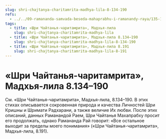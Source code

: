 ```yaml
---
slug: shri-chajtanya-charitamrita-madhya-lila-8-134-190
refs:
  - ../../09-ramananda-samvada-beseda-mahaprabhu-i-ramanandy-raya/135-1982-01-11-a-vysochajshie-otkroveniya-ramanda-samvady.md
tags:
  - title: «Шри Чайтанья-чаритамрита», Мадхья-лила
    slug: shri-chajtanya-charitamrita-madhya-lila
  - title: «Шри Чайтанья-чаритамрита», Мадхья-лила 8.134–190
    slug: shri-chajtanya-charitamrita-madhya-lila-8-134-190
  - title: «Шри Чайтанья-чаритамрита», Мадхья-лила 8.191
    slug: shri-chajtanya-charitamrita-madhya-lila-8-191
---
```


# «Шри Чайтанья-чаритамрита», Мадхья-лила 8.134–190

См. «Шри Чайтанья-чаритамрита», Мадхья-лила, 8.134–190. В этих стихах описывается сокровенная природа и качества Личностей Шри Кришны и Шримати Радхарани, а также величие Их любви. После этих описаний, данных Раманандой Раем, Шри Чайтанья Махапрабху просит его продолжать, однако Рамананда Рай говорит: «Все остальное выходит за пределы моего понимания» («Шри Чайтанья-чаритамрита», Мадхья-лила, 8.191).

